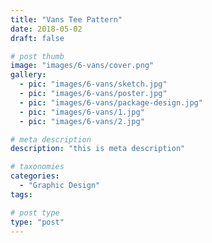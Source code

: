 ```yaml
---
title: "Vans Tee Pattern"
date: 2018-05-02
draft: false

# post thumb
image: "images/6-vans/cover.png"
gallery:
  - pic: "images/6-vans/sketch.jpg"
  - pic: "images/6-vans/poster.jpg"
  - pic: "images/6-vans/package-design.jpg"
  - pic: "images/6-vans/1.jpg"
  - pic: "images/6-vans/2.jpg"

# meta description
description: "this is meta description"

# taxonomies
categories: 
  - "Graphic Design"
tags:

# post type
type: "post"
---
```


